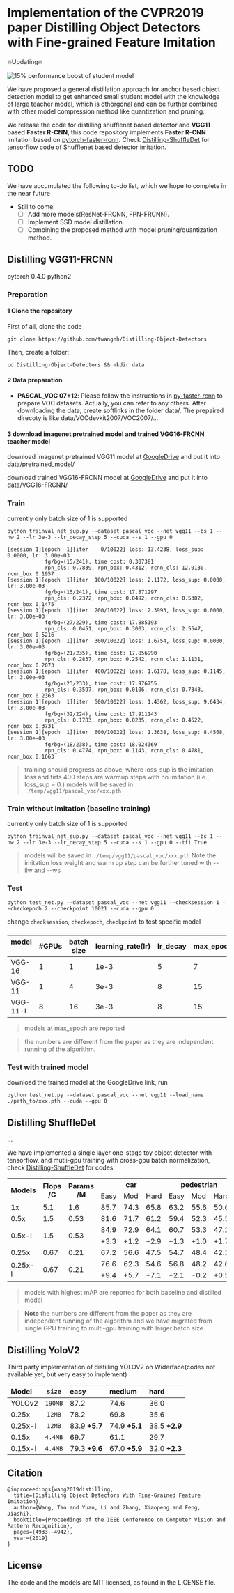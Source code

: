 # Implementation of the CVPR2019 paper Distilling Object Detectors with Fine-grained Feature Imitation
🔥Updating🔥

![15\% performance boost of student model](https://github.com/twangnh/Distilling-Object-Detectors/blob/master/image.png)

We have proposed a general distillation approach for anchor based object detection model to get enhanced small student model with the knowledge of large teacher model, which is othorgonal and can be further combined with other model compression method like quantization and pruning.

We release the code for distilling shufflenet based detector and **VGG11** based **Faster R-CNN**, this code repository implements **Faster R-CNN** imitation based on [pytorch-faster-rcnn](https://github.com/jwyang/faster-rcnn.pytorch). Check [Distilling-ShuffleDet](https://github.com/twangnh/Distilling-Object-Detectors-Shuffledet) for tensorflow code of Shufflenet based detector imitation.

## TODO
We have accumulated the following to-do list, which we hope to complete in the near future
- Still to come:
  * [ ] Add more models(ResNet-FRCNN, FPN-FRCNN).
  * [ ] Implement SSD model distillation.
  * [ ] Combining the proposed method with model pruning/quantization method.

## Distilling VGG11-FRCNN
pytorch 0.4.0 python2

### Preparation

#### 1 Clone the repository
First of all, clone the code
```
git clone https://github.com/twangnh/Distilling-Object-Detectors
```

Then, create a folder:
```
cd Distilling-Object-Detectors && mkdir data
```
#### 2 Data preparation

* **PASCAL_VOC 07+12**: Please follow the instructions in [py-faster-rcnn](https://github.com/rbgirshick/py-faster-rcnn#beyond-the-demo-installation-for-training-and-testing-models) to prepare VOC datasets. Actually, you can refer to any others. After downloading the data, create softlinks in the folder data/. The prepaired direcoty is like data/VOCdevkit2007/VOC2007/...

#### 3 download imagenet pretrained model and trained VGG16-FRCNN teacher model
download imagenet pretrained VGG11 model at [GoogleDrive](https://drive.google.com/file/d/13Kvewg9FFg4EgIpRZeZPtIUllDiaE7aY/view?usp=sharing) and put it into data/pretrained_model/

download trained VGG16-FRCNN model at [GoogleDrive](https://drive.google.com/file/d/1RB8wP0Pf7bMv_iArYomVOfq1ikTsaA2O/view?usp=sharing)
and put it into data/VGG16-FRCNN/


### Train
currently only batch size of 1 is supported
```
python trainval_net_sup.py --dataset pascal_voc --net vgg11 --bs 1 --nw 2 --lr 3e-3 --lr_decay_step 5 --cuda --s 1 --gpu 0
```

```
[session 1][epoch  1][iter    0/10022] loss: 13.4238, loss_sup: 0.0000, lr: 3.00e-03
			fg/bg=(15/241), time cost: 0.307381
			rpn_cls: 0.7839, rpn_box: 0.4312, rcnn_cls: 12.0130, rcnn_box 0.1957 
[session 1][epoch  1][iter  100/10022] loss: 2.1172, loss_sup: 0.0000, lr: 3.00e-03
			fg/bg=(15/241), time cost: 17.871297
			rpn_cls: 0.2372, rpn_box: 0.0492, rcnn_cls: 0.5382, rcnn_box 0.1475 
[session 1][epoch  1][iter  200/10022] loss: 2.3993, loss_sup: 0.0000, lr: 3.00e-03
			fg/bg=(27/229), time cost: 17.885193
			rpn_cls: 0.0451, rpn_box: 0.3003, rcnn_cls: 2.5547, rcnn_box 0.5216 
[session 1][epoch  1][iter  300/10022] loss: 1.6754, loss_sup: 0.0000, lr: 3.00e-03
			fg/bg=(21/235), time cost: 17.856990
			rpn_cls: 0.2837, rpn_box: 0.2542, rcnn_cls: 1.1131, rcnn_box 0.2073 
[session 1][epoch  1][iter  400/10022] loss: 1.6178, loss_sup: 0.1145, lr: 3.00e-03
			fg/bg=(23/233), time cost: 17.976755
			rpn_cls: 0.3597, rpn_box: 0.0106, rcnn_cls: 0.7343, rcnn_box 0.2363 
[session 1][epoch  1][iter  500/10022] loss: 1.4362, loss_sup: 9.6434, lr: 3.00e-03
			fg/bg=(32/224), time cost: 17.911143
			rpn_cls: 0.1783, rpn_box: 0.0235, rcnn_cls: 0.4522, rcnn_box 0.3731 
[session 1][epoch  1][iter  600/10022] loss: 1.3638, loss_sup: 8.4568, lr: 3.00e-03
			fg/bg=(18/238), time cost: 18.024369
			rpn_cls: 0.4774, rpn_box: 0.1143, rcnn_cls: 0.4781, rcnn_box 0.1663 
```
>training should progress as above, where loss_sup is the imitation loss and firts 400 steps are warmup steps with no imitation (i.e., loss_sup = 0.)
>models will be saved in ```./temp/vgg11/pascal_voc/xxx.pth```

### Train without imitation (baseline training)
currently only batch size of 1 is supported
```
python trainval_net_sup.py --dataset pascal_voc --net vgg11 --bs 1 --nw 2 --lr 3e-3 --lr_decay_step 5 --cuda --s 1 --gpu 0 --tfi True
```
>models will be saved in ```./temp/vgg11/pascal_voc/xxx.pth```
>Note the imitation loss weight and warm up step can be further tuned with --ilw and --ws

### Test
```
python test_net.py --dataset pascal_voc --net vgg11 --checksession 1 --checkepoch 2 --checkpoint 10021 --cuda --gpu 0
```
change ```checksession```, ```checkepoch```, ```checkpoint``` to test specific model

###
model    | #GPUs | batch size | learning_rate(lr) | lr_decay | max_epoch | mAP | ckpt
-------------|--------|---------|--------|-----|------|-----|----
VGG-16     | 1 | 1 | 1e-3 | 5   | 7   | 70.1 | [GoogleDrive](https://drive.google.com/file/d/1RB8wP0Pf7bMv_iArYomVOfq1ikTsaA2O/view?usp=sharing)
VGG-11     | 1 | 4 | 3e-3 | 8   | 15   | 59.6 | [GoogleDrive](https://drive.google.com/file/d/1dEsOcVxOmm8KTw3J3EwhPXeSABEP1TuN/view?usp=sharing)
VGG-11-I   | 8 | 16| 3e-3 | 8   | 15   | 67.6 **+8.0** | [GoogleDrive](https://drive.google.com/file/d/1mIzuAv_cMTvaSEVRCF8OhS11Em7b-onB/view?usp=sharing)
>models at max_epoch are reported

>the numbers are different from the paper as they are independent running of the algorithm.

### Test with trained model
download the trained model at the GoogleDrive link, run
```
python test_net.py --dataset pascal_voc --net vgg11 --load_name ./path_to/xxx.pth --cuda --gpu 0
```

## Distilling ShuffleDet
...

We have implemented a single layer one-stage toy object detector with tensorflow, and mutli-gpu training with cross-gpu batch normalization, check [Distilling-ShuffleDet](https://github.com/twangnh/Distilling-Object-Detectors-Shuffledet) for codes

<table class="tg">
  <tr>
    <th class="tg-k19b" rowspan="2">Models</th>
    <th class="tg-k19b" rowspan="2">Flops<br>/G</th>
    <th class="tg-gom2" rowspan="2">Params<br>/M</th>
    <th class="tg-gom2" colspan="3">car</th>
    <th class="tg-gom2" colspan="3">pedestrian</th>
    <th class="tg-gom2" colspan="3">cyclist</th>
    <th class="tg-gom2" rowspan="2">mAP</th>
    <th class="tg-gom2" rowspan="2">ckpt</th>
  </tr>
  <tr>
    <td class="tg-gom2">Easy</td>
    <td class="tg-gom2">Mod</td>
    <td class="tg-gom2">Hard</td>
    <td class="tg-gom2">Easy</td>
    <td class="tg-gom2">Mod</td>
    <td class="tg-gom2">Hard</td>
    <td class="tg-gom2">Easy</td>
    <td class="tg-gom2">Mod</td>
    <td class="tg-gom2">Hard</td>
  </tr>
  <tr>
    <td class="tg-k19b">1x</td>
    <td class="tg-k19b">5.1</td>
    <td class="tg-gom2">1.6</td>
    <td class="tg-gom2">85.7</td>
    <td class="tg-gom2">74.3</td>
    <td class="tg-gom2">65.8</td>
    <td class="tg-gom2">63.2</td>
    <td class="tg-gom2">55.6</td>
    <td class="tg-gom2">50.6</td>
    <td class="tg-gom2">69.7</td>
    <td class="tg-gom2">51.0</td>
    <td class="tg-gom2">49.1</td>
    <td class="tg-tzpo">62.8</td>
    <td class="tg-gom2"><a href="https://drive.google.com/file/d/1jTTeyA61ZPDgwrvHeelysTQLUSWbIOul/view?usp=sharing">GoogleDrive</a></td>
  </tr>
  <tr>
    <td class="tg-k19b">0.5x</td>
    <td class="tg-k19b">1.5</td>
    <td class="tg-gom2">0.53</td>
    <td class="tg-gom2">81.6</td>
    <td class="tg-gom2">71.7</td>
    <td class="tg-gom2">61.2</td>
    <td class="tg-gom2">59.4</td>
    <td class="tg-gom2">52.3</td>
    <td class="tg-gom2">45.5</td>
    <td class="tg-gom2">59.7</td>
    <td class="tg-gom2">43.5</td>
    <td class="tg-gom2">42.0</td>
    <td class="tg-tzpo">57.4</td>
    <td class="tg-gom2"><a href="https://drive.google.com/file/d/1SYWeyRLbeDIQZzETKy0oqONe5hvepWqK/view?usp=sharing">GoogleDrive</a></td>
  </tr>
  <tr>
    <td class="tg-k19b" rowspan="2">0.5x-I</td>
    <td class="tg-k19b" rowspan="2">1.5</td>
    <td class="tg-gom2" rowspan="2">0.53</td>
    <td class="tg-gom2">84.9</td>
    <td class="tg-gom2">72.9</td>
    <td class="tg-gom2">64.1</td>
    <td class="tg-gom2">60.7</td>
    <td class="tg-gom2">53.3</td>
    <td class="tg-gom2">47.2</td>
    <td class="tg-gom2">69.0</td>
    <td class="tg-gom2">46.2</td>
    <td class="tg-gom2">44.9</td>
    <td class="tg-tzpo">60.4</td>
    <td class="tg-gom2"><a href="https://drive.google.com/file/d/1TyU7b957pRkD5PGHgoPy6803XAK0oTK3/view?usp=sharing">GoogleDrive</a></td>
  </tr>
  <tr>
    <td class="tg-oesp">+3.3</td>
    <td class="tg-oesp">+1.2</td>
    <td class="tg-oesp">+2.9</td>
    <td class="tg-oesp">+1.3</td>
    <td class="tg-oesp">+1.0</td>
    <td class="tg-oesp">+1.7</td>
    <td class="tg-oesp">+9.3</td>
    <td class="tg-oesp">+2.7</td>
    <td class="tg-oesp">+2.9</td>
    <td class="tg-oesp">+3.0</td>
    <td class="tg-186s"></td>
  </tr>
  <tr>
    <td class="tg-k19b">0.25x</td>
    <td class="tg-k19b">0.67</td>
    <td class="tg-gom2">0.21</td>
    <td class="tg-gom2">67.2</td>
    <td class="tg-gom2">56.6</td>
    <td class="tg-gom2">47.5</td>
    <td class="tg-gom2">54.7</td>
    <td class="tg-gom2">48.4</td>
    <td class="tg-gom2">42.1</td>
    <td class="tg-gom2">49.1</td>
    <td class="tg-gom2">33.3</td>
    <td class="tg-gom2">32.9</td>
    <td class="tg-gom2">48.0</td>
    <td class="tg-gom2"><a href="https://drive.google.com/file/d/1NLTUI7nJx6-6BjncxUx0nJ9vX5FqcS_C/view?usp=sharing">GoogleDrive</a></td>
  </tr>
  <tr>
    <td class="tg-k19b" rowspan="2">0.25x-I</td>
    <td class="tg-k19b" rowspan="2">0.67</td>
    <td class="tg-gom2" rowspan="2">0.21</td>
    <td class="tg-gom2">76.6</td>
    <td class="tg-gom2">62.3</td>
    <td class="tg-gom2">54.6</td>
    <td class="tg-gom2">56.8</td>
    <td class="tg-gom2">48.2</td>
    <td class="tg-gom2">42.6</td>
    <td class="tg-gom2">56.6</td>
    <td class="tg-gom2">37.3</td>
    <td class="tg-gom2">36.5</td>
    <td class="tg-gom2">52.4</td>
    <td class="tg-gom2"><a href="https://drive.google.com/file/d/18J350FX3MSTG5pgvXDXPfuvx0xxbDl1V/view?usp=sharing">GoogleDrive</a></td>
  </tr>
  <tr>
    <td class="tg-186s">+9.4</td>
    <td class="tg-186s">+5.7</td>
    <td class="tg-186s">+7.1</td>
    <td class="tg-186s">+2.1</td>
    <td class="tg-186s">-0.2</td>
    <td class="tg-186s">+0.5</td>
    <td class="tg-186s">+7.5</td>
    <td class="tg-186s">+4.0</td>
    <td class="tg-186s">+3.6</td>
    <td class="tg-186s">+4.4</td>
    <td class="tg-186s"></td>
  </tr>
</table>

>models with highest mAP are reported for both baseline and distilled model

>**Note** the numbers are different from the paper as they are independent running of the algorithm and we have migrated from single GPU training to multi-gpu training with larger batch size.

## Distilling YoloV2

Third party implementation of distilling YOLOV2 on Widerface(codes not available yet, but very easy to implement)

Model   | `size` | easy | medium | hard |
:-------|:----:|:----|:----|:----
YOLOv2  | `190MB` | 87.2 | 74.6 | 36.0 |
0.25x   | `12MB`  | 78.2 | 69.8 | 35.6 |
0.25x-I | `12MB`  | 83.9 **+5.7** | 74.9 **+5.1** | 38.5 **+2.9** |
0.15x   | `4.4MB` | 69.7 | 61.1 | 29.7 |
0.15x-I | `4.4MB` | 79.3 **+9.6** | 67.0 **+5.9** | 32.0 **+2.3** |

## Citation
```
@inproceedings{wang2019distilling,
  title={Distilling Object Detectors With Fine-Grained Feature Imitation},
  author={Wang, Tao and Yuan, Li and Zhang, Xiaopeng and Feng, Jiashi},
  booktitle={Proceedings of the IEEE Conference on Computer Vision and Pattern Recognition},
  pages={4933--4942},
  year={2019}
}
```
## License
The code and the models are MIT licensed, as found in the LICENSE file.
